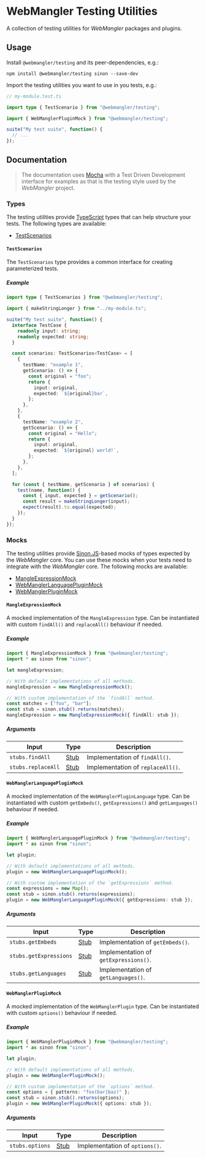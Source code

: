 # WebMangler Testing Utilities

A collection of testing utilities for _WebMangler_ packages and plugins.

## Usage

Install `@webmangler/testing` and its peer-dependencies, e.g.:

```shell
npm install @webmangler/testing sinon --save-dev
```

Import the testing utilities you want to use in you tests, e.g.:

```ts
// my-module.test.ts

import type { TestScenario } from "@webmangler/testing";

import { WebManglerPluginMock } from "@webmangler/testing";

suite("My test suite", function() {
  // ...
});
```

## Documentation

> The documentation uses [Mocha] with a Test Driven Development interface for
> examples as that is the testing style used by the _WebMangler_ project.

### Types

The testing utilities provide [TypeScript] types that can help structure your
tests. The following types are available:

- [TestScenarios](#testscenarios)

#### `TestScenarios`

The `TestScenarios` type provides a common interface for creating parameterized
tests.

##### Example

```ts
import type { TestScenarios } from "@webmangler/testing";

import { makeStringLonger } from "../my-module.ts";

suite("My test suite", function() {
  interface TestCase {
    readonly input: string;
    readonly expected: string;
  }

  const scenarios: TestScenarios<TestCase> = [
    {
      testName: "example 1",
      getScenario: () => {
        const original = "foo";
        return {
          input: original,
          expected: `${original}bar`,
        };
      },
    },
    {
      testName: "example 2",
      getScenario: () => {
        const original = "Hello";
        return {
          input: original,
          expected: `${original} world!`,
        };
      },
    },
  ];

  for (const { testName, getScenario } of scenarios) {
    test(name, function() {
      const { input, expected } = getScenario();
      const result = makeStringLonger(input);
      expect(result).to.equal(expected);
    });
  }
});
```

### Mocks

The testing utilities provide [Sinon.JS]-based mocks of types expected by the
_WebMangler_ core. You can use these mocks when your tests need to integrate
with the _WebMangler_ core. The following mocks are available:

- [MangleExpressionMock](#mangleexpressionmock)
- [WebManglerLanguagePluginMock](#webmanglerlanguagepluginmock)
- [WebManglerPluginMock](#webmanglerpluginmock)

#### `MangleExpressionMock`

A mocked implementation of the `MangleExpression` type. Can be instantiated with
custom `findAll()` and `replaceAll()` behaviour if needed.

##### Example

```ts
import { MangleExpressionMock } from "@webmangler/testing";
import * as sinon from "sinon";

let mangleExpression;

// With default implementations of all methods.
mangleExpression = new MangleExpressionMock();

// With custom implementation of the `findAll` method.
const matches = ["foo", "bar"];
const stub = sinon.stub().returns(matches);
mangleExpression = new MangleExpressionMock({ findAll: stub });
```

##### Arguments

| Input              | Type   | Description                       |
| ------------------ | ------ | --------------------------------- |
| `stubs.findAll`    | [Stub] | Implementation of `findAll()`.    |
| `stubs.replaceAll` | [Stub] | Implementation of `replaceAll()`. |

#### `WebManglerLanguagePluginMock`

A mocked implementation of the `WebManglerPluginLanguage` type. Can be
instantiated with custom `getEmbeds()`,  `getExpressions()` and `getLanguages()`
behaviour if needed.

##### Example

```ts
import { WebManglerLanguagePluginMock } from "@webmangler/testing";
import * as sinon from "sinon";

let plugin;

// With default implementations of all methods.
plugin = new WebManglerLanguagePluginMock();

// With custom implementation of the `getExpressions` method.
const expressions = new Map();
const stub = sinon.stub().returns(expressions);
plugin = new WebManglerLanguagePluginMock({ getExpressions: stub });
```

##### Arguments

| Input                  | Type   | Description                           |
| ---------------------- | ------ | ------------------------------------- |
| `stubs.getEmbeds`      | [Stub] | Implementation of `getEmbeds()`.      |
| `stubs.getExpressions` | [Stub] | Implementation of `getExpressions()`. |
| `stubs.getLanguages`   | [Stub] | Implementation of `getLanguages()`.   |

#### `WebManglerPluginMock`

A mocked implementation of the `WebManglerPlugin` type. Can be instantiated with
custom `options()` behaviour if needed.

##### Example

```ts
import { WebManglerPluginMock } from "@webmangler/testing";
import * as sinon from "sinon";

let plugin;

// With default implementations of all methods.
plugin = new WebManglerPluginMock();

// With custom implementation of the `options` method.
const options = { patterns: "foo(bar|baz)" };
const stub = sinon.stub().returns(options);
plugin = new WebManglerPluginMock({ options: stub });
```

##### Arguments

| Input           | Type   | Description                    |
| --------------- | ------ | ------------------------------ |
| `stubs.options` | [Stub] | Implementation of `options()`. |

[mocha]: https://mochajs.org/ "Mocha"
[sinon.js]: https://sinonjs.org/ "Sinon.JS"
[stub]: https://sinonjs.org/releases/v9.2.4/stubs/ "Sinon Stub"
[typescript]: https://www.typescriptlang.org/ "TypeScript"
